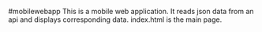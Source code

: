 #mobilewebapp
This is a mobile web application. It reads json data from an api and displays corresponding data.
index.html is the main page.
